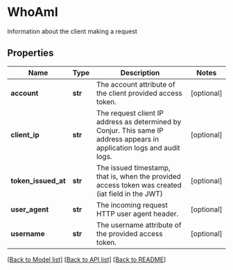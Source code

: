# WhoAmI

Information about the client making a request
## Properties
Name | Type | Description | Notes
------------ | ------------- | ------------- | -------------
**account** | **str** | The account attribute of the client provided access token. | [optional] 
**client_ip** | **str** | The request client IP address as determined by Conjur. This same IP address appears in application logs and audit logs. | [optional] 
**token_issued_at** | **str** | The issued timestamp, that is, when the provided access token was created (iat field in the JWT) | [optional] 
**user_agent** | **str** | The incoming request HTTP user agent header. | [optional] 
**username** | **str** | The username attribute of the provided access token. | [optional] 

[[Back to Model list]](../README.md#documentation-for-models) [[Back to API list]](../README.md#documentation-for-api-endpoints) [[Back to README]](../README.md)


